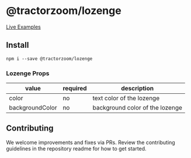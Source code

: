 # @tractorzoom/lozenge

[Live Examples](https://component-library-git-master-tractorzoomdevs.vercel.app/lozenge)

## Install

```
npm i --save @tractorzoom/lozenge
```

### Lozenge Props

| value           | required | description                     |
| --------------- | -------- | ------------------------------- |
| color           | no       | text color of the lozenge       |
| backgroundColor | no       | background color of the lozenge |

## Contributing

We welcome improvements and fixes via PRs. Review the contributing guidelines in the repository readme for how to get started.
